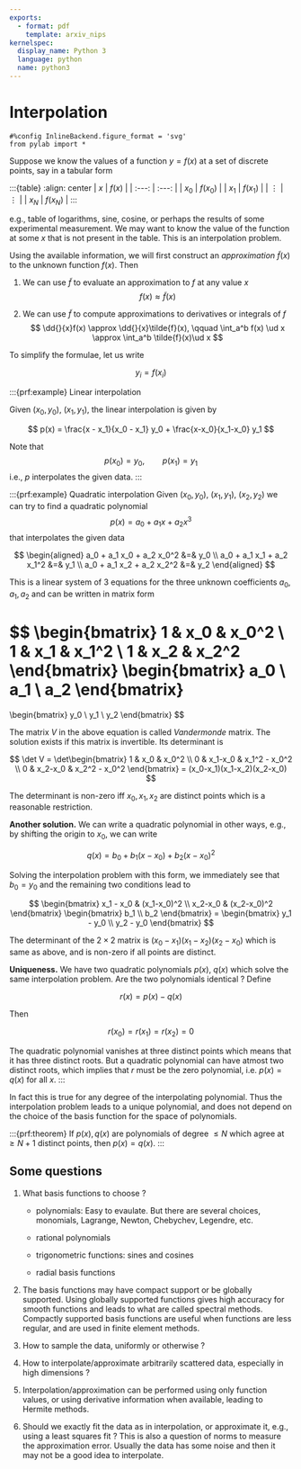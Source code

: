 ```yaml
---
exports:
  - format: pdf
    template: arxiv_nips
kernelspec:
  display_name: Python 3
  language: python
  name: python3
---
```


# Interpolation

```{code-cell}
#%config InlineBackend.figure_format = 'svg'
from pylab import *
```

Suppose we know the values of a function $y=f(x)$ at a set of discrete points, say in a tabular form

:::{table}
:align: center
|   $x$      |  $f(x)$   |
|   :---:    |   :---:   |
|   $x_0$    |  $f(x_0)$ |
|   $x_1$    |  $f(x_1)$ |
|   $\vdots$ |  $\vdots$ |
|   $x_N$    |  $f(x_N)$ |
:::

e.g., table of logarithms, sine, cosine, or perhaps the results of some experimental measurement. We may want to know the value of the function at some $x$ that is not present in the table. This is an interpolation problem.

Using the available information, we will first construct an *approximation* $\tilde{f} (x)$ to the unknown function $f(x)$. Then

1.  We can use $\tilde{f}$ to evaluate an approximation to $f$ at any
    value $x$ $$f(x) \approx \tilde{f}(x)$$

2.  We can use $\tilde{f}$ to compute approximations to derivatives or
    integrals of $f$
    $$
    \dd{}{x}f(x) \approx \dd{}{x}\tilde{f}(x), \qquad \int_a^b f(x) \ud x \approx \int_a^b \tilde{f}(x)\ud x
    $$

To simplify the formulae, let us write 

$$
y_i = f(x_i)
$$

:::{prf:example} Linear interpolation

Given $(x_0, y_0)$, $(x_1, y_1)$, the linear interpolation is given by

$$
p(x) = \frac{x - x_1}{x_0 - x_1} y_0 + \frac{x-x_0}{x_1-x_0} y_1
$$

Note that $$p(x_0) = y_0, \qquad p(x_1) = y_1$$ i.e., $p$ interpolates the given data.
:::

:::{prf:example} Quadratic interpolation
Given $(x_0, y_0)$, $(x_1, y_1)$, $(x_2,y_2)$ we can try to find a
quadratic polynomial $$p(x) = a_0 + a_1 x + a_2 x^3$$ that interpolates
the given data 

$$
\begin{aligned}
a_0 + a_1 x_0 + a_2 x_0^2 &=& y_0 \\
a_0 + a_1 x_1 + a_2 x_1^2 &=& y_1 \\
a_0 + a_1 x_2 + a_2 x_2^2 &=& y_2
\end{aligned}
$$ 

This is a linear system of 3 equations for the three unknown coefficients $a_0, a_1, a_2$ and can be written in matrix form

$$
\begin{bmatrix}
1 & x_0 & x_0^2 \\
1 & x_1 & x_1^2 \\
1 & x_2 & x_2^2
\end{bmatrix}
\begin{bmatrix}
a_0 \\ a_1 \\ a_2 \end{bmatrix}
=
\begin{bmatrix}
y_0 \\ y_1 \\ y_2 \end{bmatrix}
$$ 

The matrix $V$ in the above equation is called *Vandermonde* matrix. The solution exists if this matrix is invertible. Its determinant is 

$$
\det V = \det\begin{bmatrix}
1 & x_0 & x_0^2 \\
0 & x_1-x_0 & x_1^2 - x_0^2 \\
0 & x_2-x_0 & x_2^2 - x_0^2
\end{bmatrix} = (x_0-x_1)(x_1-x_2)(x_2-x_0)
$$ 

The determinant is non-zero iff $x_0,x_1,x_2$ are distinct points which is a reasonable restriction.

**Another solution.** We can write a quadratic polynomial in other ways, e.g., by shifting the origin to $x_0$, we can write

$$
q(x) = b_0 + b_1 (x-x_0) + b_2(x-x_0)^2
$$ 

Solving the interpolation problem with this form, we immediately see that $b_0 = y_0$ and the remaining two conditions lead to 

$$
\begin{bmatrix}
x_1 - x_0 & (x_1-x_0)^2 \\
x_2-x_0 & (x_2-x_0)^2 \end{bmatrix}
\begin{bmatrix}
b_1 \\ b_2 \end{bmatrix} =
\begin{bmatrix}
y_1 - y_0 \\ y_2 - y_0 \end{bmatrix}
$$ 

The determinant of the $2 \times 2$ matrix is $(x_0-x_1)(x_1-x_2)(x_2-x_0)$ which is same as above, and is non-zero if all points are distinct.

**Uniqueness.** We have two quadratic polynomials $p(x)$, $q(x)$ which solve the same interpolation problem. Are the two polynomials identical ? Define

$$
r(x) = p(x) - q(x)
$$ 

Then 

$$
r(x_0) = r(x_1) = r(x_2) = 0
$$ 

The quadratic polynomial vanishes at three distinct points which means that it has three distinct roots. But a quadratic polynomial can have atmost two distinct roots, which implies that $r$ must be the zero polynomial, i.e. $p(x) = q(x)$ for all $x$.
:::

In fact this is true for any degree of the interpolating polynomial.  Thus the interpolation problem leads to a unique polynomial, and does not depend on the choice of the basis function for the space of polynomials.

:::{prf:theorem}
If $p(x),q(x)$ are polynomials of degree $\le N$ which agree at $\ge N+1$ distinct points, then $p(x) = q(x)$.
:::

## Some questions

1.  What basis functions to choose ?

    -   polynomials: Easy to evaulate. But there are several choices,
        monomials, Lagrange, Newton, Chebychev, Legendre, etc.

    -   rational polynomials

    -   trigonometric functions: sines and cosines

    -   radial basis functions

2.  The basis functions may have compact support or be globally
    supported. Using globally supported functions gives high accuracy
    for smooth functions and leads to what are called spectral methods.
    Compactly supported basis functions are useful when functions are
    less regular, and are used in finite element methods.

3.  How to sample the data, uniformly or otherwise ?

4.  How to interpolate/approximate arbitrarily scattered data,
    especially in high dimensions ?

5.  Interpolation/approximation can be performed using only function
    values, or using derivative information when available, leading to
    Hermite methods.

6.  Should we exactly fit the data as in interpolation, or approximate
    it, e.g., using a least squares fit ? This is also a question of
    norms to measure the approximation error. Usually the data has some
    noise and then it may not be a good idea to interpolate.
